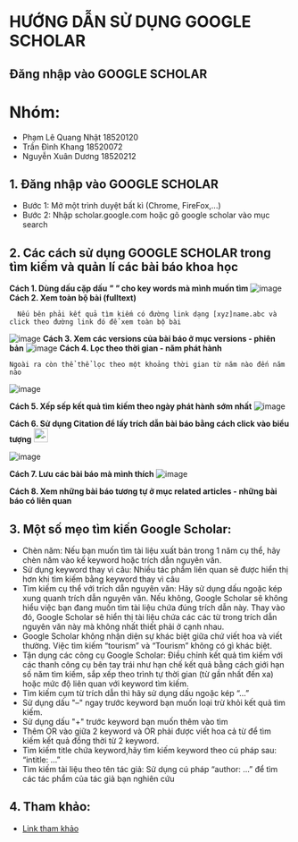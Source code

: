 # HƯỚNG DẪN SỬ DỤNG GOOGLE SCHOLAR
## Đăng nhập vào GOOGLE SCHOLAR

# Nhóm: 
- Phạm Lê Quang Nhật 18520120
- Trần Đình Khang 18520072
- Nguyễn Xuân Dương 18520212


## 1. Đăng nhập vào GOOGLE SCHOLAR
-  Bước 1: Mở một trình duyệt bất kì (Chrome, FireFox,...)
-  Bước 2: Nhập scholar.google.com hoặc gõ google scholar vào mục search 


## 2. Các cách sử dụng GOOGLE SCHOLAR trong tìm kiếm và quản lí các bài báo khoa học
   **Cách 1. Dùng dấu cặp dấu _" "_ cho key words mà mình muốn tìm**
   ![image](https://user-images.githubusercontent.com/62539475/111025937-1027ec00-841a-11eb-9a0b-cc4a5b090505.png)
   **Cách 2. Xem toàn bộ bài (fulltext)**
   
      Nếu bên phải kết quả tìm kiếm có đường link dạng [xyz]name.abc và click theo đường link đó để xem toàn bộ bài 
   ![image](https://user-images.githubusercontent.com/62539475/111025998-7b71be00-841a-11eb-85cb-8358da462ec2.png)
   **Cách 3. Xem các versions của bài báo ở mục versions - phiên bản**
   ![image](https://user-images.githubusercontent.com/62539475/111026112-2edab280-841b-11eb-9b28-61c33166d04e.png)
   **Cách 4. Lọc theo thời gian - năm phát hành**
   
    Ngoài ra còn thể thể lọc theo một khoảng thời gian từ năm nào đến năm nào
   ![image](https://user-images.githubusercontent.com/62539475/111026159-7feaa680-841b-11eb-9e26-04e21cc09fd4.png)

   **Cách 5. Xếp sếp kết quả tìm kiếm theo ngày phát hành sớm nhất**
   ![image](https://user-images.githubusercontent.com/62539475/111026317-3d759980-841c-11eb-840b-a6276885be08.png)

   **Cách 6. Sử dụng Citation để lấy trích dẫn bài báo bằng cách click vào biểu tượng** <img src="https://user-images.githubusercontent.com/62539475/111026418-b37a0080-841c-11eb-90c5-41ebbbebd1e0.png" alt="..." width="25" />

   ![image](https://user-images.githubusercontent.com/62539475/111026378-76157300-841c-11eb-9072-d94ad25a703c.png)

   
  **Cách 7. Lưu các bài báo mà mình thích**
   ![image](https://user-images.githubusercontent.com/62539475/111026504-27b4a400-841d-11eb-988f-811e78825aa4.png)

   
   **Cách 8. Xem những bài báo tương tự ở mục related articles - những bài báo có liên quan**


## 3. Một số mẹo tìm kiến Google Scholar:
- Chèn năm: Nếu bạn muốn tìm tài liệu xuất bản trong 1 năm cụ thể, hãy chèn năm vào kế keyword hoặc trích dẫn nguyên văn.
- Sử dụng keyword thay vì câu: Nhiều tác phẩm liên quan sẽ được hiển thị hơn khi tìm kiếm bằng keyword thay vì câu
- Tìm kiếm cụ thể với trích dẫn nguyên văn: Hãy sử dụng dấu ngoặc kép xung quanh trích dẫn nguyên văn. Nếu không, Google Scholar sẽ không hiểu việc bạn đang muốn tìm tài liệu chứa đúng trích dẫn này. Thay vào đó, Google Scholar sẽ hiển thị tài liệu chứa các các từ trong trích dẫn nguyên văn này mà không nhất thiết phải ở cạnh nhau.
- Google Scholar không nhận diện sự khác biệt giữa chứ viết hoa và viết thường. Việc tìm kiếm “tourism” và “Tourism” không có gì khác biệt.
- Tận dụng các công cụ Google Scholar: Điều chỉnh kết quả tìm kiếm với các thanh công cụ bên tay trái như hạn chế kết quả bằng cách giới hạn số năm tìm kiếm, sắp xếp theo trình tự thời gian (từ gần nhất đến xa) hoặc mức độ liên quan với keyword tìm kiếm.
- Tìm kiếm cụm từ trích dẫn thì hãy sử dụng dấu ngoặc kép “…”
- Sử dụng dấu "–" ngay trước keyword bạn muốn loại trừ khỏi kết quả tìm kiếm.
- Sử dụng dấu "+" trước keyword bạn muốn thêm vào tìm
- Thêm OR vào giữa 2 keyword và OR phải được viết hoa cả từ để tìm kiếm kết quả đồng thời từ 2 keyword.
- Tìm kiếm title chứa keyword,hãy tìm kiếm keyword theo cú pháp sau: “intitle: …”
- Tìm kiếm tài liệu theo tên tác giả: Sử dụng cú pháp “author: …” để tìm các tác phẩm của tác giả bạn nghiên cứu


## 4. Tham khảo:
- [Link tham khảo](https://maas.vn/bat-mi-huong-dan-su-dung-google-scholar/)


